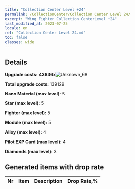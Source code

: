 ```yaml
---
title: "Collection Center Level +24"
permalink: /CollectionCenter/Collection Center Level 24/
excerpt: "Wing Fighter Collection CenterLevel +24"
last_modified_at: 2023-07-25
locale: en
ref: "Collection Center Level 24.md"
toc: false
classes: wide
---
```



## Details

 **Upgrade costs:** **43636x**![Unknown_68](/images/item/bh_img25_p.png)

 **Total upgrade costs:** 139129

 **Nano Material (max level):** 5

 **Star (max level):** 5

 **Fighter (max level):** 5

 **Module (max level):** 5

 **Alloy (max level):** 4

 **Pilot EXP Card (max level):** 4

 **Diamonds (max level):** 3

## Generated items with drop rate

  |  Nr |     Item   |    Description   |  Drop Rate,% |
  |:----|:----------:|:-----------------|:-------------|

